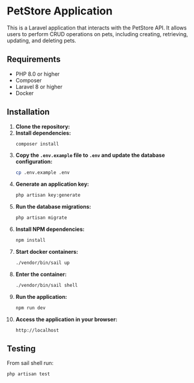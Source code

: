 # PetStore Application

This is a Laravel application that interacts with the PetStore API. It allows users to perform CRUD operations on pets,
including creating, retrieving, updating, and deleting pets.

## Requirements

- PHP 8.0 or higher
- Composer
- Laravel 8 or higher
- Docker

## Installation

1. **Clone the repository:**
2. **Install dependencies:**
    ```bash
    composer install
    ```
3. **Copy the `.env.example` file to `.env` and update the database configuration:**
    ```bash
    cp .env.example .env
    ```
4. **Generate an application key:**
    ```bash
    php artisan key:generate
    ```
5. **Run the database migrations:**
    ```bash
    php artisan migrate
    ```
6. **Install NPM dependencies:**
   ```bash
   npm install
   ```
7. **Start docker containers:**
   ```bash
   ./vendor/bin/sail up
   ```
8. **Enter the container:**
   ```bash
   ./vendor/bin/sail shell
   ```
9. **Run the application:**
   ```bash
   npm run dev
   ```
10. **Access the application in your browser:**
    ```
    http://localhost
    ```

## Testing

From sail shell run:

```bash
php artisan test
```


